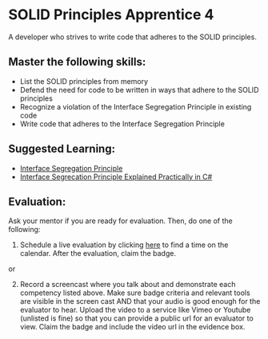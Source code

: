 # SOLID Principles Apprentice 4

A developer who strives to write code that adheres to the SOLID principles.

## Master the following skills:

* List the SOLID principles from memory
* Defend the need for code to be written in ways that adhere to the SOLID principles
* Recognize a violation of the Interface Segregation Principle in existing code
* Write code that adheres to the Interface Segregation Principle

## Suggested Learning:

* [Interface Segregation Principle](https://www.youtube.com/watch?v=JVWZR23B_iE&list=PLZlA0Gpn_vH9kocFX7R7BAe_CvvOCO_p9&index=4)
* [Interface Segrecation Principle Explained Practically in C#](https://www.youtube.com/watch?v=y1JiMGP51NE)

## Evaluation:

Ask your mentor if you are ready for evaluation. Then, do one of the following:

1. Schedule a live evaluation by clicking [here](http://evals.codex.academy) to find a time on the calendar. After the evaluation, claim the badge.

or

2. Record a screencast where you talk about and demonstrate each competency listed above. Make sure badge criteria and relevant tools are visible in the screen cast AND that your audio is good enough for the evaluator to hear. Upload the video to a service like Vimeo or Youtube (unlisted is fine) so that you can provide a public url for an evaluator to view. Claim the badge and include the video url in the evidence box.
